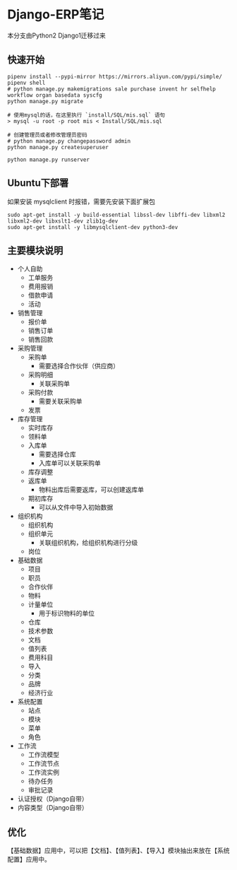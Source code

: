 # Django-ERP笔记

本分支由Python2 Django1迁移过来

## 快速开始

    pipenv install --pypi-mirror https://mirrors.aliyun.com/pypi/simple/
    pipenv shell
    # python manage.py makemigrations sale purchase invent hr selfhelp workflow organ basedata syscfg
    python manage.py migrate

    # 使用mysql的话，在这里执行 `install/SQL/mis.sql` 语句
    > mysql -u root -p root mis < Install/SQL/mis.sql

    # 创建管理员或者修改管理员密码
    # python manage.py changepassword admin
    python manage.py createsuperuser

    python manage.py runserver


## Ubuntu下部署

如果安装 mysqlclient 时报错，需要先安装下面扩展包

    sudo apt-get install -y build-essential libssl-dev libffi-dev libxml2 libxml2-dev libxslt1-dev zlib1g-dev
    sudo apt-get install -y libmysqlclient-dev python3-dev


## 主要模块说明

- 个人自助
    - 工单服务
    - 费用报销
    - 借款申请
    - 活动
- 销售管理
    - 报价单
    - 销售订单
    - 销售回款
- 采购管理
    - 采购单
        - 需要选择合作伙伴（供应商）
    - 采购明细
        - 关联采购单
    - 采购付款
        - 需要关联采购单
    - 发票
- 库存管理
    - 实时库存
    - 领料单
    - 入库单
        - 需要选择仓库
        - 入库单可以关联采购单
    - 库存调整
    - 返库单
        - 物料出库后需要返库，可以创建返库单
    - 期初库存
        - 可以从文件中导入初始数据
- 组织机构
    - 组织机构
    - 组织单元
        - 关联组织机构，给组织机构进行分级
    - 岗位
- 基础数据
    - 项目
    - 职员
    - 合作伙伴
    - 物料
    - 计量单位
        - 用于标识物料的单位
    - 仓库
    - 技术参数
    - 文档
    - 值列表
    - 费用科目
    - 导入
    - 分类
    - 品牌
    - 经济行业
- 系统配置
    - 站点
    - 模块
    - 菜单
    - 角色
- 工作流
    - 工作流模型
    - 工作流节点
    - 工作流实例
    - 待办任务
    - 审批记录
- 认证授权（Django自带）
- 内容类型（Django自带）


## 优化

【基础数据】应用中，可以把【文档】、【值列表】、【导入】模块抽出来放在【系统配置】应用中。
